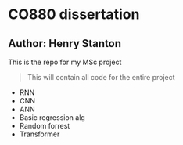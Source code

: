 # CO880 dissertation
## Author: Henry Stanton

This is the repo for my MSc project

> This will contain all code for the entire project

- RNN
- CNN
- ANN
- Basic regression alg
- Random forrest
- Transformer

